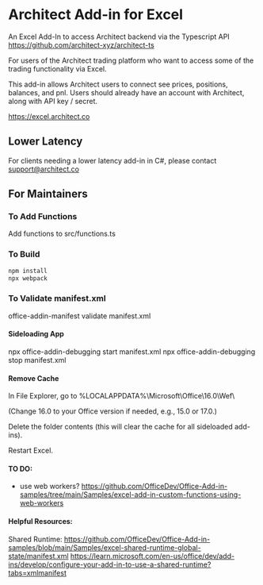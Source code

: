 # Architect Add-in for Excel
An Excel Add-In to access Architect backend via the Typescript API
https://github.com/architect-xyz/architect-ts

For users of the Architect trading platform who want to access some of the trading functionality via Excel.

This add-in allows Architect users to connect see prices, positions, balances, and pnl.
Users should already have an account with Architect, along with API key / secret.

https://excel.architect.co


## Lower Latency
For clients needing a lower latency add-in in C#, please contact support@architect.co

## For Maintainers


### To Add Functions
Add functions to src/functions.ts

### To Build
```bash
npm install
npx webpack
```

### To Validate manifest.xml

office-addin-manifest validate manifest.xml


#### Sideloading App
npx office-addin-debugging start manifest.xml
npx office-addin-debugging stop manifest.xml


#### Remove Cache
In File Explorer, go to
%LOCALAPPDATA%\Microsoft\Office\16.0\Wef\

(Change 16.0 to your Office version if needed, e.g., 15.0 or 17.0.)

Delete the folder contents (this will clear the cache for all sideloaded add-ins).

Restart Excel.


#### TO DO:

- use web workers? https://github.com/OfficeDev/Office-Add-in-samples/tree/main/Samples/excel-add-in-custom-functions-using-web-workers



#### Helpful Resources:

Shared Runtime:
https://github.com/OfficeDev/Office-Add-in-samples/blob/main/Samples/excel-shared-runtime-global-state/manifest.xml
https://learn.microsoft.com/en-us/office/dev/add-ins/develop/configure-your-add-in-to-use-a-shared-runtime?tabs=xmlmanifest


